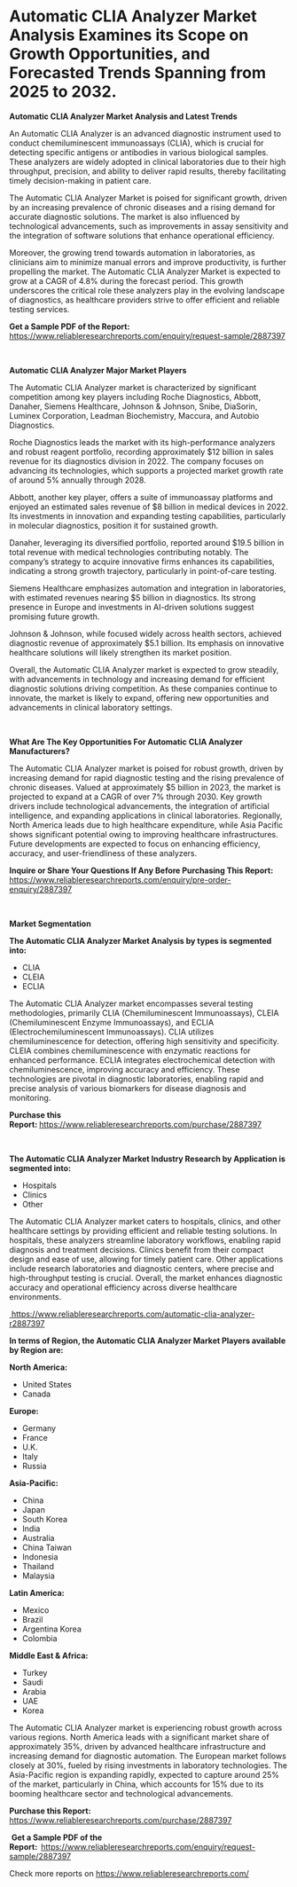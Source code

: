 <p><h1>Automatic CLIA Analyzer Market Analysis Examines its Scope on Growth Opportunities, and Forecasted Trends Spanning from 2025 to 2032.</h1></p><p><strong>Automatic CLIA Analyzer Market Analysis and Latest Trends</strong></p>
<p><p>An Automatic CLIA Analyzer is an advanced diagnostic instrument used to conduct chemiluminescent immunoassays (CLIA), which is crucial for detecting specific antigens or antibodies in various biological samples. These analyzers are widely adopted in clinical laboratories due to their high throughput, precision, and ability to deliver rapid results, thereby facilitating timely decision-making in patient care.</p><p>The Automatic CLIA Analyzer Market is poised for significant growth, driven by an increasing prevalence of chronic diseases and a rising demand for accurate diagnostic solutions. The market is also influenced by technological advancements, such as improvements in assay sensitivity and the integration of software solutions that enhance operational efficiency. </p><p>Moreover, the growing trend towards automation in laboratories, as clinicians aim to minimize manual errors and improve productivity, is further propelling the market. The Automatic CLIA Analyzer Market is expected to grow at a CAGR of 4.8% during the forecast period. This growth underscores the critical role these analyzers play in the evolving landscape of diagnostics, as healthcare providers strive to offer efficient and reliable testing services.</p></p>
<p><strong>Get a Sample PDF of the Report:&nbsp;</strong> <a href="https://www.reliableresearchreports.com/enquiry/request-sample/2887397?utm_campaign=2186&utm_medium=2&utm_source=Github&utm_content=ia&utm_term=14032025&utm_id=automatic-clia-analyzer">https://www.reliableresearchreports.com/enquiry/request-sample/2887397</a></p>
<p>&nbsp;</p>
<p><strong>Automatic CLIA Analyzer Major Market Players</strong></p>
<p><p>The Automatic CLIA Analyzer market is characterized by significant competition among key players including Roche Diagnostics, Abbott, Danaher, Siemens Healthcare, Johnson & Johnson, Snibe, DiaSorin, Luminex Corporation, Leadman Biochemistry, Maccura, and Autobio Diagnostics. </p><p>Roche Diagnostics leads the market with its high-performance analyzers and robust reagent portfolio, recording approximately $12 billion in sales revenue for its diagnostics division in 2022. The company focuses on advancing its technologies, which supports a projected market growth rate of around 5% annually through 2028.</p><p>Abbott, another key player, offers a suite of immunoassay platforms and enjoyed an estimated sales revenue of $8 billion in medical devices in 2022. Its investments in innovation and expanding testing capabilities, particularly in molecular diagnostics, position it for sustained growth.</p><p>Danaher, leveraging its diversified portfolio, reported around $19.5 billion in total revenue with medical technologies contributing notably. The company’s strategy to acquire innovative firms enhances its capabilities, indicating a strong growth trajectory, particularly in point-of-care testing.</p><p>Siemens Healthcare emphasizes automation and integration in laboratories, with estimated revenues nearing $5 billion in diagnostics. Its strong presence in Europe and investments in AI-driven solutions suggest promising future growth.</p><p>Johnson & Johnson, while focused widely across health sectors, achieved diagnostic revenue of approximately $5.1 billion. Its emphasis on innovative healthcare solutions will likely strengthen its market position.</p><p>Overall, the Automatic CLIA Analyzer market is expected to grow steadily, with advancements in technology and increasing demand for efficient diagnostic solutions driving competition. As these companies continue to innovate, the market is likely to expand, offering new opportunities and advancements in clinical laboratory settings.</p></p>
<p>&nbsp;</p>
<p><strong>What Are The Key Opportunities For Automatic CLIA Analyzer Manufacturers?</strong></p>
<p><p>The Automatic CLIA Analyzer market is poised for robust growth, driven by increasing demand for rapid diagnostic testing and the rising prevalence of chronic diseases. Valued at approximately $5 billion in 2023, the market is projected to expand at a CAGR of over 7% through 2030. Key growth drivers include technological advancements, the integration of artificial intelligence, and expanding applications in clinical laboratories. Regionally, North America leads due to high healthcare expenditure, while Asia Pacific shows significant potential owing to improving healthcare infrastructures. Future developments are expected to focus on enhancing efficiency, accuracy, and user-friendliness of these analyzers.</p></p>
<p><strong>Inquire or Share Your Questions If Any Before Purchasing This Report:</strong> <a href="https://www.reliableresearchreports.com/enquiry/pre-order-enquiry/2887397?utm_campaign=2186&utm_medium=2&utm_source=Github&utm_content=ia&utm_term=14032025&utm_id=automatic-clia-analyzer">https://www.reliableresearchreports.com/enquiry/pre-order-enquiry/2887397</a></p>
<p>&nbsp;</p>
<p><strong>Market Segmentation</strong></p>
<p><strong>The Automatic CLIA Analyzer Market Analysis by types is segmented into:</strong></p>
<p><ul><li>CLIA</li><li>CLEIA</li><li>ECLIA</li></ul></p>
<p><p>The Automatic CLIA Analyzer market encompasses several testing methodologies, primarily CLIA (Chemiluminescent Immunoassays), CLEIA (Chemiluminescent Enzyme Immunoassays), and ECLIA (Electrochemiluminescent Immunoassays). CLIA utilizes chemiluminescence for detection, offering high sensitivity and specificity. CLEIA combines chemiluminescence with enzymatic reactions for enhanced performance. ECLIA integrates electrochemical detection with chemiluminescence, improving accuracy and efficiency. These technologies are pivotal in diagnostic laboratories, enabling rapid and precise analysis of various biomarkers for disease diagnosis and monitoring.</p></p>
<p><strong>Purchase this Report:&nbsp;</strong><a href="https://www.reliableresearchreports.com/purchase/2887397?utm_campaign=2186&utm_medium=2&utm_source=Github&utm_content=ia&utm_term=14032025&utm_id=automatic-clia-analyzer">https://www.reliableresearchreports.com/purchase/2887397</a></p>
<p>&nbsp;</p>
<p><strong>The Automatic CLIA Analyzer Market Industry Research by Application is segmented into:</strong></p>
<p><ul><li>Hospitals</li><li>Clinics</li><li>Other</li></ul></p>
<p><p>The Automatic CLIA Analyzer market caters to hospitals, clinics, and other healthcare settings by providing efficient and reliable testing solutions. In hospitals, these analyzers streamline laboratory workflows, enabling rapid diagnosis and treatment decisions. Clinics benefit from their compact design and ease of use, allowing for timely patient care. Other applications include research laboratories and diagnostic centers, where precise and high-throughput testing is crucial. Overall, the market enhances diagnostic accuracy and operational efficiency across diverse healthcare environments.</p></p>
<p><a href="https://www.reliableresearchreports.com/automatic-clia-analyzer-r2887397?utm_campaign=2186&utm_medium=2&utm_source=Github&utm_content=ia&utm_term=14032025&utm_id=automatic-clia-analyzer">&nbsp;https://www.reliableresearchreports.com/automatic-clia-analyzer-r2887397</a></p>
<p><strong>In terms of Region, the Automatic CLIA Analyzer Market Players available by Region are:</strong></p>
<p>
    <p> <strong> North America: </strong>
        <ul>
            <li>United States</li>
            <li>Canada</li>
        </ul>
        </p> 
    <p> <strong> Europe: </strong>
        <ul>
            <li>Germany</li>
            <li>France</li>
            <li>U.K.</li>
            <li>Italy</li>
            <li>Russia</li>
        </ul>
        </p> 
    <p> <strong> Asia-Pacific: </strong>
        <ul>
            <li>China</li>
            <li>Japan</li>
            <li>South Korea</li>
            <li>India</li>
            <li>Australia</li>
            <li>China Taiwan</li>
            <li>Indonesia</li>
            <li>Thailand</li>
            <li>Malaysia</li>
        </ul>
        </p> 
    <p> <strong> Latin America: </strong>
        <ul>
            <li>Mexico</li>
            <li>Brazil</li>
            <li>Argentina Korea</li>
            <li>Colombia</li>
        </ul>
        </p> 
    <p> <strong> Middle East & Africa: </strong>
        <ul>
            <li>Turkey</li>
            <li>Saudi</li>
            <li>Arabia</li>
            <li>UAE</li>
            <li>Korea</li>
        </ul>
    </p>
    </p>
<p><p>The Automatic CLIA Analyzer market is experiencing robust growth across various regions. North America leads with a significant market share of approximately 35%, driven by advanced healthcare infrastructure and increasing demand for diagnostic automation. The European market follows closely at 30%, fueled by rising investments in laboratory technologies. The Asia-Pacific region is expanding rapidly, expected to capture around 25% of the market, particularly in China, which accounts for 15% due to its booming healthcare sector and technological advancements.</p></p>
<p><strong>Purchase this Report: </strong><a href="https://www.reliableresearchreports.com/purchase/2887397?utm_campaign=2186&utm_medium=2&utm_source=Github&utm_content=ia&utm_term=14032025&utm_id=automatic-clia-analyzer">https://www.reliableresearchreports.com/purchase/2887397</a></p>
<p>&nbsp;<strong>Get a Sample PDF of the Report:&nbsp;&nbsp;</strong><a href="https://www.reliableresearchreports.com/enquiry/request-sample/2887397?utm_campaign=2186&utm_medium=2&utm_source=Github&utm_content=ia&utm_term=14032025&utm_id=automatic-clia-analyzer">https://www.reliableresearchreports.com/enquiry/request-sample/2887397</a></p>
<p><strong></strong></p>
<p>Check more reports on <a href="https://www.reliableresearchreports.com/?utm_campaign=2186&utm_medium=2&utm_source=Github&utm_content=ia&utm_term=14032025&utm_id=automatic-clia-analyzer">https://www.reliableresearchreports.com/</a></p>